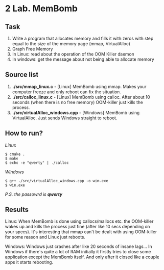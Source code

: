 # 2 Lab. MemBomb

## Task 
1. Write a program that allocates memory and fills it with zeros with step equal to the size of the memory page (mmap, VirtualAlloc)
2. Graph Free Memory
3. In Linux: read about the operation of the OOM Killer daemon
4. In windows: get the message about not being able to allocate memory

## Source list 
1. **./src/mmap_linux.c** - [Linux] MemBomb using mmap. Makes your computer freeze and only reboot can fix the situation.
2. **./src/calloc_linux.c** - [Linux] MemBomb using calloc. After about 10 seconds (when there is no free memory) OOM-killer just kills the process.
3. **./src/virtualAlloc_windows.cpp** - [Windows] MemBomb using VirtualAlloc. Just sends Windows straight to reboot. 

## How to run?
*Linux*

> 
    $ cmake .
    $ make 
    $ echo -e "qwerty" | ./calloc 

*Windows*
> 
    $ g++ ./src/virtualAlloc_windows.cpp -o win.exe
    $ win.exe

*P.S. the passowrd is **qwerty***

## Results
Linux:
When MemBomb is done using callocs/mallocs etc. the OOM-killer wakes up and kills the process just fine (after like 10 secs depending on your specs).
It's interesting that mmap can't be dealt with using OOM-killer for some reason and Linux just reboots. 

Windows:
Windows just crashes after like 20 seconds of insane lags... 
In Windows if there's quite a lot of RAM initially it firstly tries to close some application except the MemBomb itself. And only after it closed like a couple apps it starts rebooting.
